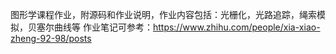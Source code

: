 图形学课程作业，附源码和作业说明，作业内容包括：光栅化，光路追踪，绳索模拟，贝塞尔曲线等
作业笔记可参考：https://www.zhihu.com/people/xia-xiao-zheng-92-98/posts
